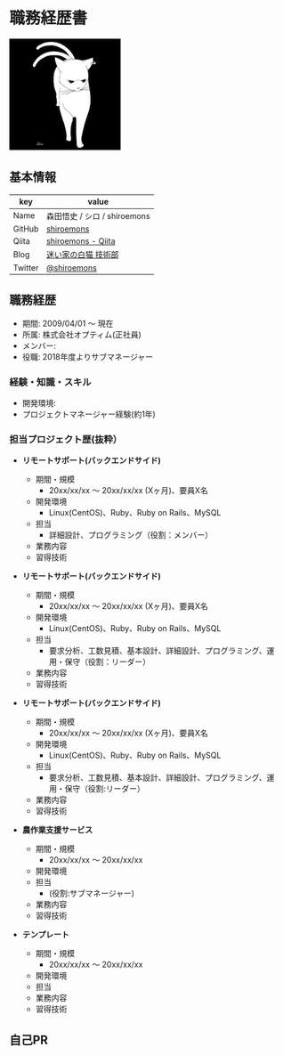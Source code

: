 # 職務経歴書

![ ](shiro.jpg)

## 基本情報

|key|value|
|---|-----|
|Name|森田悟史 / シロ / shiroemons|
|GitHub|[shiroemons](https://github.com/shiroemons)|
|Qiita|[shiroemons \- Qiita](https://qiita.com/shiroemons)|
|Blog|[迷い家の白猫 技術部](http://mayoiga-shironeko.hatenablog.com/)|
|Twitter|[@shiroemons](https://twitter.com/shiroemons)|

## 職務経歴

- 期間: 2009/04/01 〜 現在
- 所属: 株式会社オプティム(正社員)
- メンバー:
- 役職: 2018年度よりサブマネージャー

### 経験・知識・スキル

- 開発環境:
- プロジェクトマネージャー経験(約1年)

### 担当プロジェクト歴(抜粋）

- **リモートサポート(バックエンドサイド)**
  - 期間・規模
    - 20xx/xx/xx 〜 20xx/xx/xx (Xヶ月)、要員X名
  - 開発環境
    - Linux(CentOS)、Ruby、Ruby on Rails、MySQL
  - 担当
    - 詳細設計、プログラミング（役割：メンバー）
  - 業務内容
  - 習得技術

- **リモートサポート(バックエンドサイド)**
  - 期間・規模
    - 20xx/xx/xx 〜 20xx/xx/xx (Xヶ月)、要員X名
  - 開発環境
    - Linux(CentOS)、Ruby、Ruby on Rails、MySQL
  - 担当
    - 要求分析、工数見積、基本設計、詳細設計、プログラミング、運用・保守（役割：リーダー）
  - 業務内容
  - 習得技術

- **リモートサポート(バックエンドサイド)**
  - 期間・規模
    - 20xx/xx/xx 〜 20xx/xx/xx (Xヶ月)、要員X名
  - 開発環境
    - Linux(CentOS)、Ruby、Ruby on Rails、MySQL
  - 担当
    - 要求分析、工数見積、基本設計、詳細設計、プログラミング、運用・保守（役割:リーダー）
  - 業務内容
  - 習得技術

- **農作業支援サービス**
  - 期間・規模
    - 20xx/xx/xx 〜 20xx/xx/xx
  - 開発環境
  - 担当
    - (役割:サブマネージャー)
  - 業務内容
  - 習得技術

- **テンプレート**
  - 期間・規模
    - 20xx/xx/xx 〜 20xx/xx/xx
  - 開発環境
  - 担当
  - 業務内容
  - 習得技術

## 自己PR
